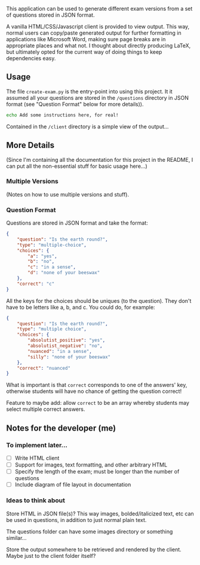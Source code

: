 This application can be used to generate different exam versions from a set of
questions stored in JSON format.

A vanilla HTML/CSS/Javascript client is provided to view output. This way,
normal users can copy/paste generated output for further formatting in
applications like Microsoft Word, making sure page breaks are in appropriate
places and what not. I thought about directly producing LaTeX, but ultimately
opted for the current way of doing things to keep dependencies easy.

## Usage

The file `create-exam.py` is the entry-point into using this project. It it
assumed all your questions are stored in the `/questions` directory in JSON
format (see "Question Format" below for more details)).

```bash
echo Add some instructions here, for real!
```

Contained in the `/client` directory is a simple view of the output...

## More Details

(Since I'm containing all the documentation for this project in the README, I
can put all the non-essential stuff for basic usage here...)

### Multiple Versions

(Notes on how to use multiple versions and stuff).

### Question Format

Questions are stored in JSON format and take the format:

```json
{
    "question": "Is the earth round?",
    "type": "multiple-choice",
    "choices": {
        "a": "yes",
        "b": "no",
        "c": "in a sense",
        "d": "none of your beeswax"
    },
    "correct": "c"
}
```

All the keys for the choices should be uniques (to the question). They don't
have to be letters like a, b, and c. You could do, for example:

```json
{
    "question": "Is the earth round?",
    "type": "multiple choice",
    "choices": {
        "absolutist_positive": "yes",
        "absolutist_negative": "no",
        "nuanced": "in a sense",
        "silly": "none of your beeswax"
    },
    "correct": "nuanced"
}
```

What is important is that `correct` corresponds to one of the answers' key,
otherwise students will have no chance of getting the question correct!

Feature to maybe add: allow `correct` to be an array whereby students may select
multiple correct answers.


## Notes for the developer (me)

### To implement later...

- [ ] Write HTML client
- [ ] Support for images, text formatting, and other arbitrary HTML
- [ ] Specify the length of the exam; must be longer than the number of questions
- [ ] Include diagram of file layout in documentation

### Ideas to think about

Store HTML in JSON file(s)? This way images, bolded/italicized text, etc can be
used in questions, in addition to just normal plain text.

The questions folder can have some images directory or something similar...

Store the output somewhere to be retrieved and rendered by the client. Maybe
just to the client folder itself?

